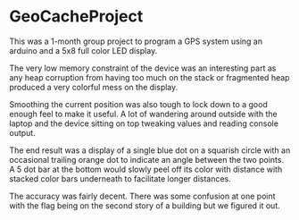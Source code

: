 # GeoCacheProject


This was a 1-month group project to program a GPS system using an arduino and a 5x8 full color LED display.

The very low memory constraint of the device was an interesting part as any heap corruption from having too much on the stack or fragmented heap produced a very colorful mess on the display.  

Smoothing the current position was also tough to lock down to a good enough feel to make it useful.  A lot of wandering around outside with the laptop and the device sitting on top tweaking values and reading console output. 

The end result was a display of a single blue dot on a squarish circle with an occasional trailing orange dot to indicate an angle between the two points.  A 5 dot bar at the bottom would slowly peel off its color with distance with stacked color bars underneath to facilitate longer distances.

The accuracy was fairly decent.  There was some confusion at one point with the flag being on the second story of a building but we figured it out.
